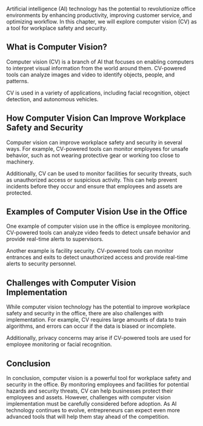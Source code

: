 
Artificial intelligence (AI) technology has the potential to revolutionize office environments by enhancing productivity, improving customer service, and optimizing workflow. In this chapter, we will explore computer vision (CV) as a tool for workplace safety and security.

What is Computer Vision?
------------------------

Computer vision (CV) is a branch of AI that focuses on enabling computers to interpret visual information from the world around them. CV-powered tools can analyze images and video to identify objects, people, and patterns.

CV is used in a variety of applications, including facial recognition, object detection, and autonomous vehicles.

How Computer Vision Can Improve Workplace Safety and Security
-------------------------------------------------------------

Computer vision can improve workplace safety and security in several ways. For example, CV-powered tools can monitor employees for unsafe behavior, such as not wearing protective gear or working too close to machinery.

Additionally, CV can be used to monitor facilities for security threats, such as unauthorized access or suspicious activity. This can help prevent incidents before they occur and ensure that employees and assets are protected.

Examples of Computer Vision Use in the Office
---------------------------------------------

One example of computer vision use in the office is employee monitoring. CV-powered tools can analyze video feeds to detect unsafe behavior and provide real-time alerts to supervisors.

Another example is facility security. CV-powered tools can monitor entrances and exits to detect unauthorized access and provide real-time alerts to security personnel.

Challenges with Computer Vision Implementation
----------------------------------------------

While computer vision technology has the potential to improve workplace safety and security in the office, there are also challenges with implementation. For example, CV requires large amounts of data to train algorithms, and errors can occur if the data is biased or incomplete.

Additionally, privacy concerns may arise if CV-powered tools are used for employee monitoring or facial recognition.

Conclusion
----------

In conclusion, computer vision is a powerful tool for workplace safety and security in the office. By monitoring employees and facilities for potential hazards and security threats, CV can help businesses protect their employees and assets. However, challenges with computer vision implementation must be carefully considered before adoption. As AI technology continues to evolve, entrepreneurs can expect even more advanced tools that will help them stay ahead of the competition.
